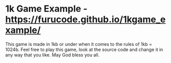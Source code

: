 # 1k Game Example - https://furucode.github.io/1kgame_example/

This game is made in 1kb or under when it comes to the rules of 1kb = 1024b. Feel free to play this game, look at the source code and change it in any way that you like. May God bless you all.
